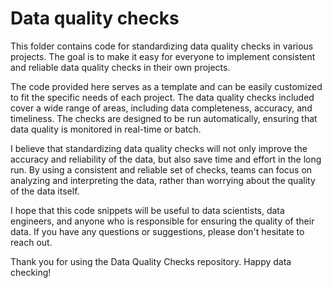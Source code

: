 # Data quality checks

This folder contains code for standardizing data quality checks in various projects. The goal is to make it easy for everyone to implement consistent and reliable data quality checks in their own projects.

The code provided here serves as a template and can be easily customized to fit the specific needs of each project. The data quality checks included cover a wide range of areas, including data completeness, accuracy, and timeliness. The checks are designed to be run automatically, ensuring that data quality is monitored in real-time or batch.

I believe that standardizing data quality checks will not only improve the accuracy and reliability of the data, but also save time and effort in the long run. By using a consistent and reliable set of checks, teams can focus on analyzing and interpreting the data, rather than worrying about the quality of the data itself.

I hope that this code snippets will be useful to data scientists, data engineers, and anyone who is responsible for ensuring the quality of their data. If you have any questions or suggestions, please don't hesitate to reach out.

Thank you for using the Data Quality Checks repository. Happy data checking!
